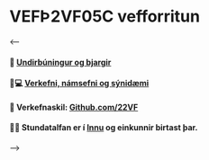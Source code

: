 # VEFÞ2VF05C vefforritun
<!--
## Námsáætlun 

#### 2022 haust, spönn 1. 

| Vika  | Verkefni  | Nr. | Tímar | Vægi % |
|---|---|---|---|---|
| 34  | Python env og Flask uppsetning  | 1  | 8 | 10 |
| 35  | Routing / Templates | 2 | 8  | 14  |
| 36  | JSON - Dictionary, 	Query Strings | 3  | 8  | 14  |
| 37  | API - JSON, Request Object | 4  | 6<sup>1</sup> | 14 |
| 38  | Form og vaframinni | 5  | 8  | 14  |
| 39  | Gagnagrunnar | 6  | 6<sup>2</sup>   | 14  |
| 40  | Gagnagrunnur / Lokaverkefni | 6 / 7  | 2 / 6 |  |
| 41  | Lokaverkefni 🔑 Lykilmatsþáttur | 7 | 6<sup>3</sup> | 20  |
|     | <sub>Námsmatsdagar, (1) 06/09 og (2) 28/09<br>(3) **Skil á lokaverkefni er 13. október**. - Spönn 1 lýkur  18/10 </sub> |  |  | 100%  |
-->
<--
#### 👋 [Undirbúningur og bjargir](https://github.com/vefumsjon/Namsefni/wiki)

#### 🧙💻 [Verkefni, námsefni og sýnidæmi](https://github.com/vefthroun/namsefni/)

#### 🌈 Verkefnaskil: [Github.com/22VF](https://github.com/22vf)

#### 🙋‍♀️ Stundatalfan er í [Innu](https://r.inna.is/) og einkunnir birtast þar.

-->

